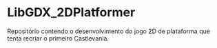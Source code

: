 # LibGDX_2DPlatformer
Repositório contendo o desenvolvimento do jogo 2D de plataforma que tenta recriar o primeiro Castlevania.
